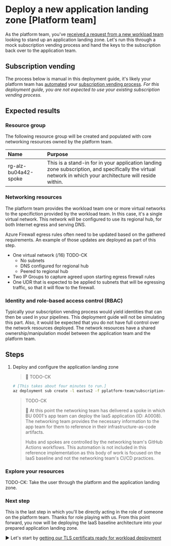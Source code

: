 # Deploy a new application landing zone [Platform team]

As the platform team, you've [received a request from a new workload team](./03-subscription-vending-request.md) looking to stand up an application landing zone. Let's run this through a mock subscription vending process and hand the keys to the subscription back over to the application team.

## Subscription vending

The process below is manual in this deployment guide, it's likely your platform team has [automated](https://learn.microsoft.com/azure/architecture/landing-zones/subscription-vending) your [subscription vending process](https://learn.microsoft.com/azure/cloud-adoption-framework/ready/landing-zone/design-area/subscription-vending). _For this deployment guide, you are not expected to use your existing subscription vending process._

## Expected results

### Resource group

The following resource group will be created and populated with core networking resources owned by the platform team.

| Name                 | Purpose                                   |
| :------------------- | :---------------------------------------- |
| rg-alz-bu04a42-spoke | This is a stand-in for in your application landing zone subscription, and specifically the virtual network in which your architecture will reside within. |

### Networking resources

The platform team provides the workload team one or more virtual networks to the specifiction provided by the workload team. In this case, it's a single virtual network. This network will be configured to use its regional hub, for both Internet egress and serving DNS.

Azure Firewall egress rules often need to be updated based on the gathered requirements. An example of those updates are deployed as part of this step.

- One virtual network (/16)  TODO-CK
  - No subnets
  - DNS configured for regional hub
  - Peered to regional hub
- Two IP Groups to capture agreed upon starting egress firewall rules
- One UDR that is expected to be applied to subnets that will be egressing traffic, so that it will flow to the firewall.

### Identity and role-based access control (RBAC)

Typically your subscription vending process would yield identities that can then be used in your pipelines. This deployment guide will not be simulating this part.  Also, it would be expected that you do not have full control over the network resources deployed. The network resources have a shared ownership/manipulation model between the application team and the platform team.

## Steps

1. Deploy and configure the application landing zone

   > :book: TODO-CK

   ```bash
   # [This takes about four minutes to run.]
   az deployment sub create -l eastus2 -f pplatform-team/subscription-vending/deploy-alz-bu04a42.bicep -p location=eastus2 hubVnetResourceId="${RESOURCEID_VNET_HUB_IAAS_BASELINE}"
   ```

   > TODO-CK
   >
   > :book: At this point the networking team has delivered a spoke in which BU 0001's app team can deploy the IaaS application (ID: A0008). The networking team provides the necessary information to the app team for them to reference in their infrastructure-as-code artifacts.
   >
   > Hubs and spokes are controlled by the networking team's GitHub Actions workflows. This automation is not included in this reference implementation as this body of work is focused on the IaaS baseline and not the networking team's CI/CD practices.

### Explore your resources

TODO-CK: Take the user through the platform and the application landing zone.

### Next step

This is the last step in which you'll be directly acting in the role of someone on the platform team. Thanks for role playing with us. From this point forward, you now will be deploying the IaaS baseline architecture into your prepared application landing zone.

:arrow_forward: Let's start by [getting our TLS certificats ready for workload deployment](./02-ca-certificates.md)
